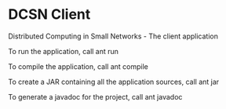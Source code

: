 DCSN Client
====

Distributed Computing in Small Networks - The client application

To run the application, call ant run

To compile the application, call ant compile

To create a JAR containing all the application sources, call ant jar

To generate a javadoc for the project, call ant javadoc


